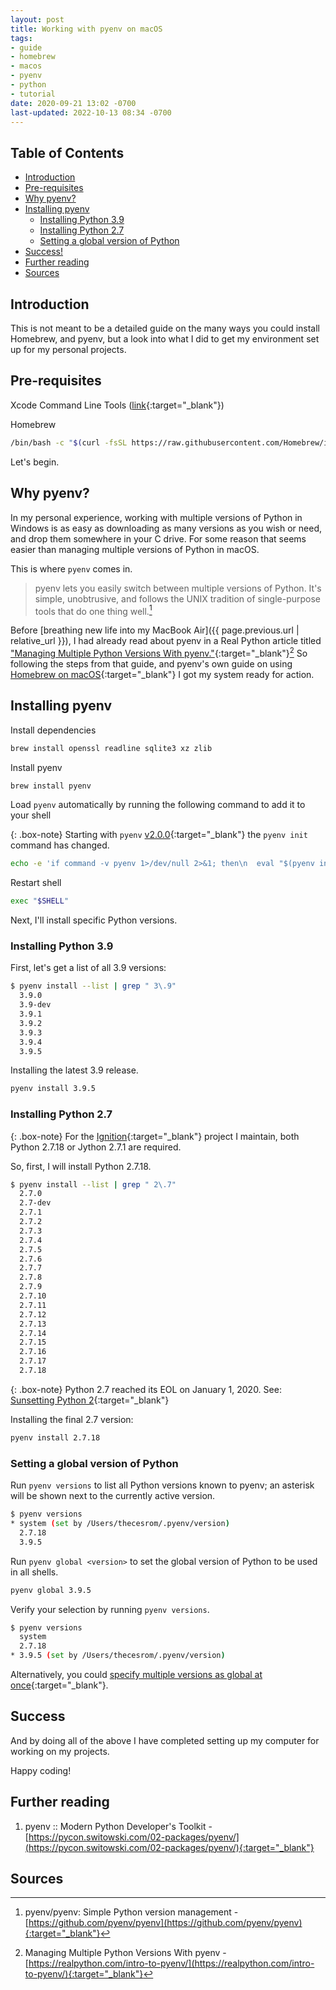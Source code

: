 ```yaml
---
layout: post
title: Working with pyenv on macOS
tags:
- guide
- homebrew
- macos
- pyenv
- python
- tutorial
date: 2020-09-21 13:02 -0700
last-updated: 2022-10-13 08:34 -0700
---
```

## Table of Contents

- [Introduction](#introduction)
- [Pre-requisites](#pre-requisites)
- [Why pyenv?](#why-pyenv)
- [Installing pyenv](#installing-pyenv)
  - [Installing Python 3.9](#installing-python-39)
  - [Installing Python 2.7](#installing-python-27)
  - [Setting a global version of Python](#setting-a-global-version-of-python)
- [Success!](#success)
- [Further reading](#further-reading)
- [Sources](#sources)

## Introduction

This is not meant to be a detailed guide on the many ways you could install Homebrew, and pyenv, but a look into what I did to get my environment set up for my personal projects.

## Pre-requisites

Xcode Command Line Tools ([link](https://developer.apple.com/download/more/?=xcode){:target="_blank"})

Homebrew

```bash
/bin/bash -c "$(curl -fsSL https://raw.githubusercontent.com/Homebrew/install/master/install.sh)"
```

Let's begin.

## Why pyenv?

In my personal experience, working with multiple versions of Python in Windows is as easy as downloading as many versions as you wish or need, and drop them somewhere in your C drive. For some reason that seems easier than managing multiple versions of Python in macOS.

This is where `pyenv` comes in.

> pyenv lets you easily switch between multiple versions of Python. It's simple, unobtrusive, and follows the UNIX tradition of single-purpose tools that do one thing well.[^1]

Before [breathing new life into my MacBook Air]({{ page.previous.url | relative_url }}), I had already read about pyenv in a Real Python article titled ["Managing Multiple Python Versions With pyenv."](https://realpython.com/intro-to-pyenv/){:target="_blank"}[^2] So following the steps from that guide, and pyenv's own guide on using [Homebrew on macOS](https://github.com/pyenv/pyenv#homebrew-on-macos){:target="_blank"} I got my system ready for action.

## Installing pyenv

Install dependencies

```bash
brew install openssl readline sqlite3 xz zlib
```

Install pyenv

```bash
brew install pyenv
```

Load `pyenv` automatically by running the following command to add it to your shell

{: .box-note}
Starting with `pyenv` [v2.0.0](https://github.com/pyenv/pyenv/releases/tag/v2.0.0){:target="_blank"} the `pyenv init` command has changed.

```bash
echo -e 'if command -v pyenv 1>/dev/null 2>&1; then\n  eval "$(pyenv init -)"\nfi' >> ~/.zshrc
```

Restart shell

```bash
exec "$SHELL"
```

Next, I'll install specific Python versions.

### Installing Python 3.9

First, let's get a list of all 3.9 versions:

```bash
$ pyenv install --list | grep " 3\.9"
  3.9.0
  3.9-dev
  3.9.1
  3.9.2
  3.9.3
  3.9.4
  3.9.5
```

Installing the latest 3.9 release.

```bash
pyenv install 3.9.5
```

### Installing Python 2.7

{: .box-note}
For the [Ignition](https://github.com/thecesrom/Ignition/){:target="_blank"} project I maintain, both Python 2.7.18 or Jython 2.7.1 are required.

So, first, I will install Python 2.7.18.

```bash
$ pyenv install --list | grep " 2\.7"
  2.7.0
  2.7-dev
  2.7.1
  2.7.2
  2.7.3
  2.7.4
  2.7.5
  2.7.6
  2.7.7
  2.7.8
  2.7.9
  2.7.10
  2.7.11
  2.7.12
  2.7.13
  2.7.14
  2.7.15
  2.7.16
  2.7.17
  2.7.18
```

{: .box-note}
Python 2.7 reached its EOL on January 1, 2020. See: [Sunsetting Python 2](https://www.python.org/doc/sunset-python-2/){:target="_blank"}

Installing the final 2.7 version:

```bash
pyenv install 2.7.18
```

### Setting a global version of Python

Run `pyenv versions` to list all Python versions known to pyenv; an asterisk will be shown next to the currently active version.

```bash
$ pyenv versions
* system (set by /Users/thecesrom/.pyenv/version)
  2.7.18
  3.9.5
```

Run `pyenv global <version>` to set the global version of Python to be used in all shells.

```bash
pyenv global 3.9.5
```

Verify your selection by running `pyenv versions`.

```bash
$ pyenv versions
  system
  2.7.18
* 3.9.5 (set by /Users/thecesrom/.pyenv/version)
```

Alternatively, you could [specify multiple versions as global at once](https://github.com/pyenv/pyenv/blob/master/COMMANDS.md#pyenv-global-advanced){:target="_blank"}.

## Success

And by doing all of the above I have completed setting up my computer for working on my projects.

Happy coding!

## Further reading

1. pyenv :: Modern Python Developer's Toolkit - [https://pycon.switowski.com/02-packages/pyenv/](https://pycon.switowski.com/02-packages/pyenv/){:target="_blank"}

## Sources

[^1]: pyenv/pyenv: Simple Python version management - [https://github.com/pyenv/pyenv](https://github.com/pyenv/pyenv){:target="_blank"}
[^2]: Managing Multiple Python Versions With pyenv - [https://realpython.com/intro-to-pyenv/](https://realpython.com/intro-to-pyenv/){:target="_blank"}
